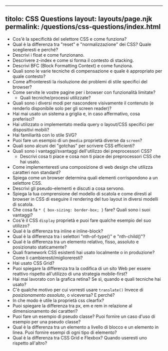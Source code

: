 ***

## titolo: CSS Questions&#xA;layout: layouts/page.njk&#xA;permalink: /questions/css-questions/index.html

*   Cos'è la specificità del selettore CSS e come funziona?
*   Qual è la differenza tra "reset" e "normalizzazione" dei CSS? Quale sceglieresti e perché?
*   Descrivi i float e come funzionano.
*   Descrivere z-index e come si forma il contesto di stacking.
*   Descrivi BFC (Block Formatting Context) e come funziona.
*   Quali sono le varie tecniche di compensazione e quale è appropriato per quale contesto?
*   Come affronteresti la risoluzione dei problemi di stile specifici del browser?
*   Come servite le vostre pagine per i browser con funzionalità limitate?
    *   Quali tecniche/processi utilizzate?
*   Quali sono i diversi modi per nascondere visivamente il contenuto (e renderlo disponibile solo per gli screen reader)?
*   Hai mai usato un sistema a griglia e, in caso affermativo, cosa preferisci?
*   Hai utilizzato o implementato media query o layout/CSS specifici per dispositivi mobili?
*   Hai familiarità con lo stile SVG?
*   Puoi fare un esempio di un `@media` proprietà diverse da `screen`?
*   Quali sono alcuni dei "gotchas" per scrivere CSS efficienti?
*   Quali sono i vantaggi/svantaggi dell'utilizzo dei preprocessori CSS?
    *   Descrivi cosa ti piace e cosa non ti piace dei preprocessori CSS che hai usato.
*   Come implementeresti una composizione di web design che utilizza caratteri non standard?
*   Spiega come un browser determina quali elementi corrispondono a un selettore CSS.
*   Descrivi gli pseudo-elementi e discuti a cosa servono.
*   Spiega la tua comprensione del modello di scatola e come diresti al browser in CSS di eseguire il rendering del tuo layout in diversi modelli di scatola.
*   Che cosa fa `* { box-sizing: border-box; }` fare? Quali sono i suoi vantaggi?
*   Cos'è il CSS `display` proprietà e puoi fare qualche esempio del suo utilizzo?
*   Qual è la differenza tra inline e inline-block?
*   Qual è la differenza tra i selettori "nth-of-type()" e "nth-child()"?
*   Qual è la differenza tra un elemento relativo, fisso, assoluto e posizionato staticamente?
*   Quali framework CSS esistenti hai usato localmente o in produzione? Come li cambieresti/miglioreresti?
*   Hai usato CSS Grid?
*   Puoi spiegare la differenza tra la codifica di un sito Web per essere reattivo rispetto all'utilizzo di una strategia mobile-first?
*   Hai mai lavorato con la grafica retina? Se sì, quando e quali tecniche hai usato?
*   C'è qualche motivo per cui vorresti usare `translate()` Invece di *posizionamento assoluto*, o viceversa? E perché?
*   In che modo è utile la proprietà css clearfix?
*   Puoi spiegare la differenza tra px, em e rem in relazione al dimensionamento dei caratteri?
*   Puoi fare un esempio di pseudo classe? Puoi fornire un caso d'uso di esempio per una pseudo classe?
*   Qual è la differenza tra un elemento a livello di blocco e un elemento in linea. Puoi fornire esempi di ogni tipo di elemento?
*   Qual è la differenza tra CSS Grid e Flexbox? Quando useresti uno rispetto all'altro?
